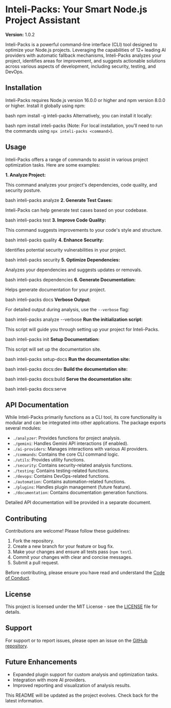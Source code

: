 # Inteli-Packs: Your Smart Node.js Project Assistant

**Version:** 1.0.2

Inteli-Packs is a powerful command-line interface (CLI) tool designed to optimize your Node.js projects.  Leveraging the capabilities of 12+ leading AI providers with automatic fallback mechanisms, Inteli-Packs analyzes your project, identifies areas for improvement, and suggests actionable solutions across various aspects of development, including security, testing, and DevOps.


## Installation

Inteli-Packs requires Node.js version 16.0.0 or higher and npm version 8.0.0 or higher.  Install it globally using npm:

bash
npm install -g inteli-packs
Alternatively, you can install it locally:

bash
npm install inteli-packs
(Note: For local installation, you'll need to run the commands using `npx inteli-packs <command>`).


## Usage

Inteli-Packs offers a range of commands to assist in various project optimization tasks.  Here are some examples:

**1. Analyze Project:**

This command analyzes your project's dependencies, code quality, and security posture.

bash
inteli-packs analyze
**2. Generate Test Cases:**

Inteli-Packs can help generate test cases based on your codebase.

bash
inteli-packs test
**3. Improve Code Quality:**

This command suggests improvements to your code's style and structure.

bash
inteli-packs quality
**4. Enhance Security:**

Identifies potential security vulnerabilities in your project.

bash
inteli-packs security
**5. Optimize Dependencies:**

Analyzes your dependencies and suggests updates or removals.

bash
inteli-packs dependencies
**6. Generate Documentation:**

Helps generate documentation for your project.

bash
inteli-packs docs
**Verbose Output:**

For detailed output during analysis, use the `--verbose` flag:

bash
inteli-packs analyze --verbose
**Run the initialization script:**

This script will guide you through setting up your project for Inteli-Packs.

bash
inteli-packs init
**Setup Documentation:**

This script will set up the documentation site.

bash
inteli-packs setup-docs
**Run the documentation site:**

bash
inteli-packs docs:dev
**Build the documentation site:**

bash
inteli-packs docs:build
**Serve the documentation site:**

bash
inteli-packs docs:serve
## API Documentation

While Inteli-Packs primarily functions as a CLI tool, its core functionality is modular and can be integrated into other applications.  The package exports several modules:

* `./analyzer`:  Provides functions for project analysis.
* `./gemini`:  Handles Gemini API interactions (if enabled).
* `./ai-providers`: Manages interactions with various AI providers.
* `./commands`: Contains the core CLI command logic.
* `./utils`:  Provides utility functions.
* `./security`: Contains security-related analysis functions.
* `./testing`: Contains testing-related functions.
* `./devops`: Contains DevOps-related functions.
* `./automation`: Contains automation-related functions.
* `./plugins`:  Handles plugin management (future feature).
* `./documentation`: Contains documentation generation functions.

Detailed API documentation will be provided in a separate document.


## Contributing

Contributions are welcome! Please follow these guidelines:

1. Fork the repository.
2. Create a new branch for your feature or bug fix.
3. Make your changes and ensure all tests pass (`npm test`).
4. Commit your changes with clear and concise messages.
5. Submit a pull request.

Before contributing, please ensure you have read and understand the [Code of Conduct](CODE_OF_CONDUCT.md).


## License

This project is licensed under the MIT License - see the [LICENSE](LICENSE) file for details.


## Support

For support or to report issues, please open an issue on the [GitHub repository](https://github.com/Nom-nom-hub/inteli-packs/issues).


## Future Enhancements

* Expanded plugin support for custom analysis and optimization tasks.
* Integration with more AI providers.
* Improved reporting and visualization of analysis results.


This README will be updated as the project evolves.  Check back for the latest information.